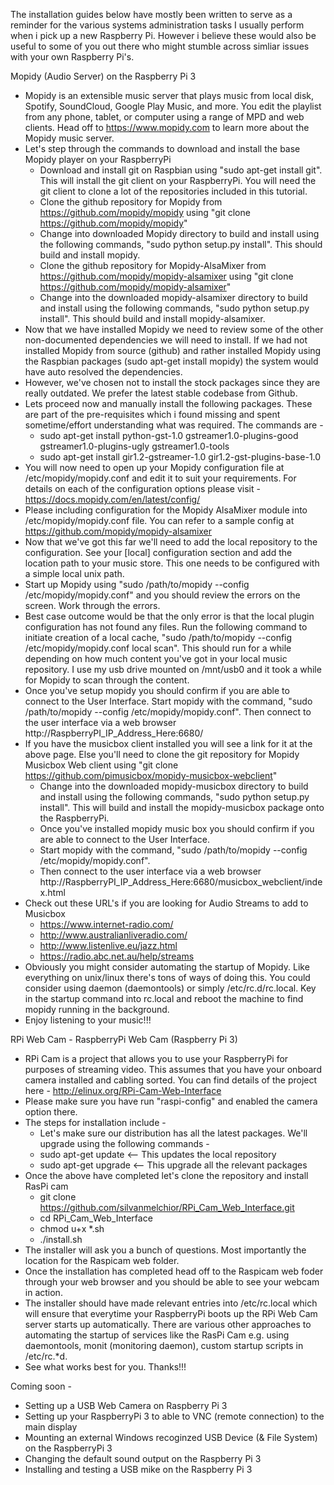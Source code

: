 The installation guides below have mostly been written to serve as a reminder for the various systems administration tasks I usually perform when i pick up a new Raspberry Pi. However i believe these would also be useful to some of you out there who might stumble across simliar issues with your own Raspberry Pi's. 

Mopidy (Audio Server) on the Raspberry Pi 3

- Mopidy is an extensible music server that plays music from local disk, Spotify, SoundCloud, Google Play Music, and more. You edit the playlist from any phone, tablet, or computer using a range of MPD and web clients. Head off to https://www.mopidy.com to learn more about the Mopidy music server.
- Let's step through the commands to download and install the base Mopidy player on your RaspberryPi
  - Download and install git on Raspbian using "sudo apt-get install git". This will install the git client on your RaspberryPi. You will need the git client to clone a lot of the repositories included in this tutorial.
  - Clone the github repository for Mopidy from https://github.com/mopidy/mopidy using "git clone https://github.com/mopidy/mopidy"
  - Change into downloaded Mopidy directory to build and install using the following commands, "sudo python setup.py install". This should build and install mopidy.
  - Clone the github repository for Mopidy-AlsaMixer from https://github.com/mopidy/mopidy-alsamixer using "git clone https://github.com/mopidy/mopidy-alsamixer"
  - Change into the downloaded mopidy-alsamixer directory to build and install using the following commands, "sudo python setup.py install". This should build and install mopidy-alsamixer.
- Now that we have installed Mopidy we need to review some of the other non-documented dependencies we will need to install. If we had not installed Mopidy from source (github) and rather installed Mopidy using the Raspbian packages (sudo apt-get install mopidy) the system would have auto resolved the dependencies.
- However, we've chosen not to install the stock packages since they are really outdated. We prefer the latest stable codebase from Github.
- Lets proceed now and manually install the following packages. These are part of the pre-requisites which i found missing and spent sometime/effort understanding what was required. The commands are - 
  - sudo apt-get install python-gst-1.0 gstreamer1.0-plugins-good gstreamer1.0-plugins-ugly gstreamer1.0-tools
  - sudo apt-get install gir1.2-gstreamer-1.0 gir1.2-gst-plugins-base-1.0
- You will now need to open up your Mopidy configuration file at /etc/mopidy/mopidy.conf and edit it to suit your requirements. For details on each of the configuration options please visit - https://docs.mopidy.com/en/latest/config/
- Please including configuration for the Mopidy AlsaMixer module into /etc/mopidy/mopidy.conf file. You can refer to a sample config at https://github.com/mopidy/mopidy-alsamixer
- Now that we've got this far we'll need to add the local repository to the configuration. See your [local] configuration section and add the location path to your music store. This one needs to be configured with a simple local unix path. 
- Start up Mopidy using "sudo /path/to/mopidy --config /etc/mopidy/mopidy.conf" and you should review the errors on the screen. Work through the errors. 
- Best case outcome would be that the only error is that the local plugin configuration has not found any files. Run the following command to initiate creation of a local cache, "sudo /path/to/mopidy --config /etc/mopidy/mopidy.conf local scan". This should run for a while depending on how much content you've got in your local music repository. I use my usb drive mounted on /mnt/usb0 and it took a while for Mopidy to scan through the content. 
- Once you've setup mopidy you should confirm if you are able to connect to the User Interface. Start mopidy with the command, "sudo /path/to/mopidy --config /etc/mopidy/mopidy.conf". Then connect to the user interface via a web browser  http://RaspberryPI_IP_Address_Here:6680/
- If you have the musicbox client installed you will see a link for it at the above page. Else you'll need to clone the git repository for Mopidy Musicbox Web client using "git clone https://github.com/pimusicbox/mopidy-musicbox-webclient"
  - Change into the downloaded mopidy-musicbox directory to build and install using the following commands, "sudo python setup.py install". This will build and install the mopidy-musicbox package onto the RaspberryPi.
  - Once you've installed mopidy music box you should confirm if you are able to connect to the User Interface. 
  - Start mopidy with the command, "sudo /path/to/mopidy --config /etc/mopidy/mopidy.conf".
  - Then connect to the user interface via a web browser  http://RaspberryPI_IP_Address_Here:6680/musicbox_webclient/index.html
- Check out these URL's if you are looking for Audio Streams to add to Musicbox
  - https://www.internet-radio.com/ 
  - http://www.australianliveradio.com/
  - http://www.listenlive.eu/jazz.html 
  - https://radio.abc.net.au/help/streams
- Obviously you might consider automating the startup of Mopidy. Like everything on unix/linux there's tons of ways of doing this. You could consider using daemon (daemontools) or simply /etc/rc.d/rc.local. Key in the startup command into rc.local and reboot the machine to find mopidy running in the background.
- Enjoy listening to your music!!!

RPi Web Cam - RaspberryPi Web Cam (Raspberry Pi 3)
- RPi Cam is a project that allows you to use your RaspberryPi for purposes of streaming video. This assumes that you have your onboard camera installed and cabling sorted. You can find details of the project here - http://elinux.org/RPi-Cam-Web-Interface
- Please make sure you have run "raspi-config" and enabled the camera option there. 
- The steps for installation include - 
  - Let's make sure our distribution has all the latest packages. We'll upgrade using the following commands - 
  - sudo apt-get update  <-- This updates the local repository
  - sudo apt-get upgrade <-- This upgrade all the relevant packages
- Once the above have completed let's clone the repository and install RasPi cam
  - git clone https://github.com/silvanmelchior/RPi_Cam_Web_Interface.git
  - cd RPi_Cam_Web_Interface
  - chmod u+x *.sh
  - ./install.sh
- The installer will ask you a bunch of questions. Most importantly the location for the Raspicam web folder. 
- Once the installation has completed head off to the Raspicam web foder through your web browser and you should be able to see your webcam in action.
- The installer should have made relevant entries into /etc/rc.local which will ensure that everytime your RaspberryPi boots up the RPi Web Cam server starts up automatically. There are various other approaches to automating the startup of services like the RasPi Cam e.g. using daemontools, monit (monitoring daemon), custom startup scripts in /etc/rc.*d. 
- See what works best for you.
Thanks!!!

Coming soon - 
- Setting up a USB Web Camera on Raspberry Pi 3
- Setting up your RaspberryPi 3 to able to VNC (remote connection) to the main display
- Mounting an external Windows recoginzed USB Device (& File System) on the RaspberryPi 3
- Changing the default sound output on the Raspberry Pi 3
- Installing and testing a USB mike on the Raspberry Pi 3


